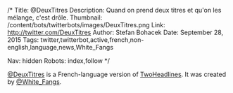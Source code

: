 /*
Title: @DeuxTitres
Description: Quand on prend deux titres et qu'on les mélange, c'est drôle.
Thumbnail: /content/bots/twitterbots/images/DeuxTitres.png
Link: http://twitter.com/DeuxTitres
Author: Stefan Bohacek
Date: September 28, 2015
Tags: twitter,twitterbot,active,french,non-english,language,news,White_Fangs

Nav: hidden
Robots: index,follow
*/

[@DeuxTitres](https://twitter.com/DeuxTitres) is a French-language version of [TwoHeadlines](/bots/twitterbots/TwoHeadlines). It was created by [@White_Fangs](https://twitter.com/White_Fangs).
